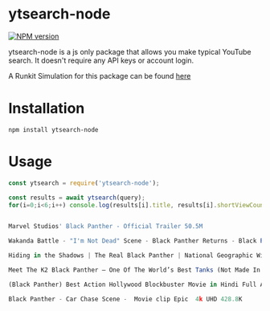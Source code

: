 # ytsearch-node

[![NPM version](https://img.shields.io/npm/v/ytsearch-node.svg?maxAge=3600)](https://www.npmjs.com/package/ytsearch-node)



ytsearch-node is a js only package that allows you make typical YouTube search. It doesn't require any API keys or account login.

A Runkit Simulation for this package can be found [here](https://runkit.com/only1drhex/ytsearch-node)

# Installation

``` pip
npm install ytsearch-node 
```







# Usage

``` js
const ytsearch = require('ytsearch-node');

const results = await ytsearch(query);
for(i=0;i<6;i++) console.log(results[i].title, results[i].shortViewCount)


Marvel Studios' Black Panther - Official Trailer 50.5M

Wakanda Battle - "I'm Not Dead" Scene - Black Panther Returns - Black Panther (2018) Movie Clip 19.9M

Hiding in the Shadows | The Real Black Panther | National Geographic Wild UK 4.2M

Meet The K2 Black Panther – One Of The World’s Best Tanks (Not Made In the USA) 13K

(Black Panther) Best Action Hollywood Blockbuster Movie in Hindi Full Action HD 633.7K

Black Panther - Car Chase Scene -  Movie clip Epic  4k UHD 428.8K




 ```
